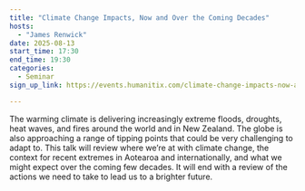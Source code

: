 ```yaml
---
title: "Climate Change Impacts, Now and Over the Coming Decades"
hosts:
  - "James Renwick"
date: 2025-08-13
start_time: 17:30
end_time: 19:30
categories:
  - Seminar 
sign_up_link: https://events.humanitix.com/climate-change-impacts-now-and-over-coming-decades/tickets 

---
```


The warming climate is delivering increasingly extreme floods, droughts, heat
waves, and fires around the world and in New Zealand. The globe is also
approaching a range of tipping points that could be very challenging to adapt
to. This talk will review where we’re at with climate change, the context for
recent extremes in Aotearoa and internationally, and what we might expect over
the coming few decades. It will end with a review of the actions we need to
take to lead us to a brighter future.



